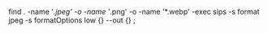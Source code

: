 find . -name '*.jpeg' -o -name '*.png' -o -name '*.webp' -exec sips -s format jpeg -s formatOptions low {} --out {} \;